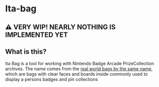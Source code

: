 # Ita-bag

## ⚠️ VERY WIP! NEARLY NOTHING IS IMPLEMENTED YET

## What is this?
Ita Bag is a tool for working with Nintendo Badge Arcade PrizeCollection archives. The name comes from the [real world bags by the same name](https://en.wikipedia.org/wiki/Ita-bag), which are bags with clear faces and boards inside commonly used to display a persons badges and pin collections
